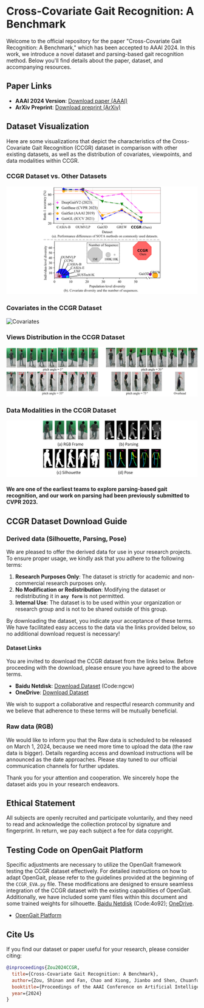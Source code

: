 # Cross-Covariate Gait Recognition: A Benchmark

Welcome to the official repository for the paper "Cross-Covariate Gait Recognition: A Benchmark," which has been accepted to AAAI 2024. In this work, we introduce a novel dataset and parsing-based gait recognition method. Below you'll find details about the paper, dataset, and accompanying resources.

## Paper Links
- **AAAI 2024 Version**: [Download paper (AAAI)](https://aaai.org/ojs/index.php/AAAI/article/view/XXXX)
- **ArXiv Preprint**: [Download preprint (ArXiv)](https://arxiv.org/pdf/2312.14404.pdf)

## Dataset Visualization
Here are some visualizations that depict the characteristics of the Cross-Covariate Gait Recognition (CCGR) dataset in comparison with other existing datasets, as well as the distribution of covariates, viewpoints, and data modalities within CCGR.

### CCGR Dataset vs. Other Datasets
![CCGR_vs_Others](imgs/F1.jpg)

### Covariates in the CCGR Dataset
![Covariates](imgs/F2.jpg)

### Views Distribution in the CCGR Dataset
![Viewpoints](imgs/F3.jpg)

### Data Modalities in the CCGR Dataset
![Modalities](imgs/F5.jpg)
#### We are one of the earliest teams to explore parsing-based gait recognition, and our work on parsing had been previously submitted to CVPR 2023.

## CCGR Dataset Download Guide
### Derived data (Silhouette, Parsing, Pose)
We are pleased to offer the derived data for use in your research projects. To ensure proper usage, we kindly ask that you adhere to the following terms:

1. **Research Purposes Only**: The dataset is strictly for academic and non-commercial research purposes only.
2. **No Modification or Redistribution**: Modifying the dataset or redistributing it in **`any form`** is not permitted. 
3. **Internal Use**: The dataset is to be used within your organization or research group and is not to be shared outside of this group.

By downloading the dataset, you indicate your acceptance of these terms. We have facilitated easy access to the data via the links provided below, so no additional download request is necessary!

#### Dataset Links

You are invited to download the CCGR dataset from the links below. Before proceeding with the download, please ensure you have agreed to the above terms.

- **Baidu Netdisk**: [Download Dataset](https://pan.baidu.com/s/1GUTdGRLHyqSHw0Fcc7iUEQ) (Code:ngcw)
- **OneDrive**: [Download Dataset](https://1drv.ms/f/c/8464f220191191b1/Eov74XWuOi1Op_fdXDRzoAMBbJLrqSN1HoM4_WLNLUNm0Q?e=A8RQAJ)

We wish to support a collaborative and respectful research community and we believe that adherence to these terms will be mutually beneficial.

### Raw data (RGB)

We would like to inform you that the Raw data is scheduled to be released on March 1, 2024, because we need more time to upload the data (the raw data is bigger). Details regarding access and download instructions will be announced as the date approaches. Please stay tuned to our official communication channels for further updates.

Thank you for your attention and cooperation. We sincerely hope the dataset aids you in your research endeavors.

## Ethical Statement
All subjects are openly recruited and participate voluntarily, and they need to read and acknowledge the collection protocol by signature and fingerprint. In return, we pay each subject a fee for data copyright.

## Testing Code on OpenGait Platform
Specific adjustments are necessary to utilize the OpenGait framework testing the CCGR dataset effectively. For detailed instructions on how to adapt OpenGait, please refer to the guidelines provided at the beginning of the `CCGR_EVA.py` file. These modifications are designed to ensure seamless integration of the CCGR dataset with the existing capabilities of OpenGait. Additionally, we have included some yaml files within this document and some trained weights for silhouette. [Baidu Netdisk](https://pan.baidu.com/s/1BePp802Aimo5kNTzoO8-HQ)  (Code:4o92); [OneDrive](https://1drv.ms/f/c/8464f220191191b1/EghAuK8us5ROigkMkifohzMBG81qQQBBrVcLiGoPnCL_Tw?e=kBgiXG).
- [OpenGait Platform](https://github.com/ShiqiYu/OpenGait)

## Cite Us
If you find our dataset or paper useful for your research, please consider citing:

```bibtex
@inproceedings{Zou2024CCGR,
  title={Cross-Covariate Gait Recognition: A Benchmark},
  author={Zou, Shinan and Fan, Chao and Xiong, Jianbo and Shen, Chuanfu and Yu, Shiqi and Tang, Jin},
  booktitle={Proceedings of the AAAI Conference on Artificial Intelligence},
  year={2024}
}
